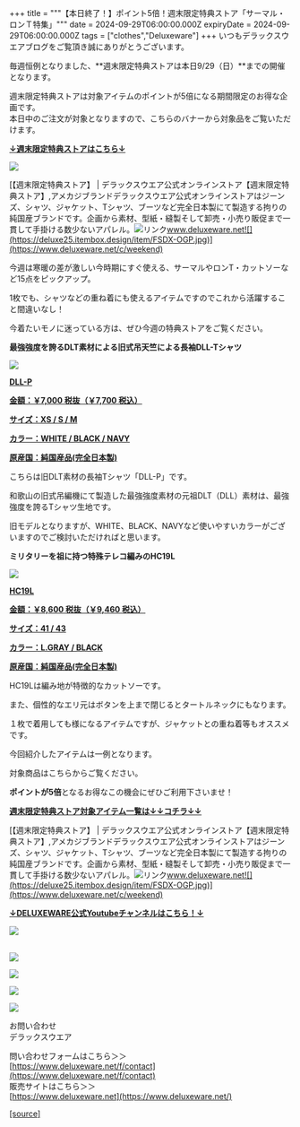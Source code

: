 +++
title = """【本日終了！】ポイント5倍！週末限定特典ストア「サーマル・ロンＴ特集」"""
date = 2024-09-29T06:00:00.000Z
expiryDate = 2024-09-29T06:00:00.000Z
tags = ["clothes","Deluxeware"]
+++
いつもデラックスウエアブログをご覧頂き誠にありがとうございます。

毎週恒例となりました、**週末限定特典ストアは本日9/29（日）**までの開催となります。

週末限定特典ストアは対象アイテムのポイントが5倍になる期間限定のお得な企画です。  
本日中のご注文が対象となりますので、こちらのバナーから対象品をご覧いただけます。

**[↓週末限定特典ストアはこちら↓](https://www.deluxeware.net/c/weekend)**

[![](https://stat.ameba.jp/user_images/20240928/11/deluxeware/6c/d3/j/o1200050015491461589.jpg)](https://www.deluxeware.net/c/weekend)

[【週末限定特典ストア】 | デラックスウエア公式オンラインストア【週末限定特典ストア】,アメカジブランドデラックスウエア公式オンラインストアはジーンズ、シャツ、ジャケット、Tシャツ、ブーツなど完全日本製にて製造する拘りの純国産ブランドです。企画から素材、型紙・縫製そして卸売・小売り販促まで一貫して手掛ける数少ないアパレル。![リンク](https://c.stat100.ameba.jp/ameblo/symbols/v3.20.0/svg/gray/editor_link.svg)www.deluxeware.net![](https://deluxe25.itembox.design/item/FSDX-OGP.jpg)](https://www.deluxeware.net/c/weekend)

今週は寒暖の差が激しい今時期にすぐ使える、サーマルやロンT・カットソーなど15点をピックアップ。

1枚でも、シャツなどの重ね着にも使えるアイテムですのでこれから活躍すること間違いなし！

今着たいモノに迷っている方は、ぜひ今週の特典ストアをご覧ください。

**最強強度を誇るDLT素材による旧式吊天竺による長袖DLL-Tシャツ**

[![](https://stat.ameba.jp/user_images/20240928/11/deluxeware/66/b0/j/o0800080015491463786.jpg)](https://www.deluxeware.net/c/deluxeware/DLL-P)

**[DLL-P](https://www.deluxeware.net/c/deluxeware/DLL-P)**

**[金額：￥7,000 税抜（￥7,700 税込）](https://www.deluxeware.net/c/deluxeware/DLL-P)**

**[サイズ：XS / S / M](https://www.deluxeware.net/c/deluxeware/DLL-P)**

**[カラー：WHITE / BLACK / NAVY](https://www.deluxeware.net/c/deluxeware/DLL-P)**

**[原産国：純国産品(完全日本製)](https://www.deluxeware.net/c/deluxeware/DLL-P)**

こちらは旧DLT素材の長袖Tシャツ「DLL-P」です。

和歌山の旧式吊編機にて製造した最強強度素材の元祖DLT（DLL）素材は、最強強度を誇るTシャツ生地です。

旧モデルとなりますが、WHITE、BLACK、NAVYなど使いやすいカラーがございますのでご検討いただければと思います。

**ミリタリーを祖に持つ特殊テレコ編みのHC19L**

[![](https://stat.ameba.jp/user_images/20240928/11/deluxeware/78/4b/j/o0800080015491463789.jpg)](https://www.deluxeware.net/c/dalees/HC19L)

**[HC19L](https://www.deluxeware.net/c/dalees/HC19L)**

**[金額：￥8,600 税抜（￥9,460 税込）](https://www.deluxeware.net/c/dalees/HC19L)**

**[サイズ：41 / 43](https://www.deluxeware.net/c/dalees/HC19L)**

**[カラー：L.GRAY / BLACK](https://www.deluxeware.net/c/dalees/HC19L)**

**[原産国：純国産品(完全日本製)](https://www.deluxeware.net/c/dalees/HC19L)**

HC19Lは編み地が特徴的なカットソーです。

また、個性的なエリ元はボタンを上まで閉じるとタートルネックにもなります。

１枚で着用しても様になるアイテムですが、ジャケットとの重ね着等もオススメです。

今回紹介したアイテムは一例となります。

対象商品はこちらからご覧ください。

**ポイントが5倍**となるお得なこの機会にぜひご利用下さいませ！

**[週末限定特典ストア対象アイテム一覧は↓↓コチラ↓↓](https://www.deluxeware.net/c/weekend)**

[【週末限定特典ストア】 | デラックスウエア公式オンラインストア【週末限定特典ストア】,アメカジブランドデラックスウエア公式オンラインストアはジーンズ、シャツ、ジャケット、Tシャツ、ブーツなど完全日本製にて製造する拘りの純国産ブランドです。企画から素材、型紙・縫製そして卸売・小売り販促まで一貫して手掛ける数少ないアパレル。![リンク](https://c.stat100.ameba.jp/ameblo/symbols/v3.20.0/svg/gray/editor_link.svg)www.deluxeware.net![](https://deluxe25.itembox.design/item/FSDX-OGP.jpg)](https://www.deluxeware.net/c/weekend)

**[↓DELUXEWARE公式Youtubeチャンネルはこちら！↓](https://www.youtube.com/DeluxewareCo)**

[![](https://stat.ameba.jp/user_images/20240925/15/deluxeware/90/0c/j/o0930020015490450615.jpg?caw=800)](https://ameblo.jp/deluxeware/image-12868871102-15490450615.html)  
 

[![](https://stat.ameba.jp/user_images/20240614/12/deluxeware/fb/b4/j/o0800026015451324172.jpg?caw=800)](https://www.deluxeware.net/c/2024FWreserveall)

[![](https://stat.ameba.jp/user_images/20240315/15/deluxeware/04/7f/j/o0800026015413271803.jpg?caw=800)](https://www.instagram.com/deluxeware/?hl=ja)

[![](https://stat.ameba.jp/user_images/20220415/12/deluxeware/3b/ce/j/o0800026015103175481.jpg?caw=800)](https://www.deluxeware.net/f/headstore)

[![](https://stat.ameba.jp/user_images/20220415/12/deluxeware/d7/c6/j/o0800026015103175487.jpg?caw=800)](https://www.deluxeware.net/)

お問い合わせ  
デラックスウエア

問い合わせフォームはこちら＞＞  
[https://www.deluxeware.net/f/contact](https://www.deluxeware.net/f/contact)  
販売サイトはこちら＞＞  
[https://www.deluxeware.net](https://www.deluxeware.net/)

[[source]](https://ameblo.jp/deluxeware/entry-12869208799.html)
